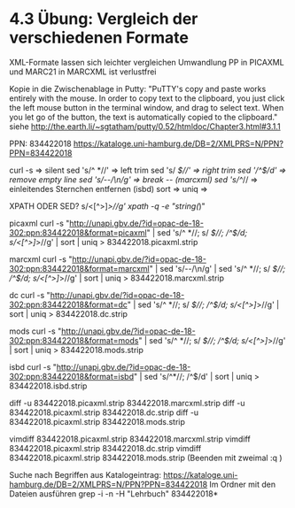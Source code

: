 # 4.3 Übung: Vergleich der verschiedenen Formate

XML-Formate lassen sich leichter vergleichen
Umwandlung PP in PICAXML und MARC21 in MARCXML ist verlustfrei

Kopie in die Zwischenablage in Putty:
"PuTTY's copy and paste works entirely with the mouse. In order to copy text to the clipboard, you just click the left mouse button in the terminal window, and drag to select text. When you let go of the button, the text is automatically copied to the clipboard."
siehe http://the.earth.li/~sgtatham/putty/0.52/htmldoc/Chapter3.html#3.1.1

PPN: 834422018
https://kataloge.uni-hamburg.de/DB=2/XMLPRS=N/PPN?PPN=834422018

curl -s => silent
sed 's/^ *//'  => left trim
sed 's/ *$//'  => right trim
sed '/^$/d'    => remove empty line
sed 's/--/\n/g' => break -- (marcxml)
sed 's/^*// => einleitendes Sternchen entfernen (isbd)
sort => 
uniq => 

XPATH ODER SED?
s/<[^>]*>//g'
xpath -q -e "string(*)"

picaxml
curl -s "http://unapi.gbv.de/?id=opac-de-18-302:ppn:834422018&format=picaxml" | sed 's/^ *//; s/ *$//; /^$/d; s/<[^>]*>//g' | sort | uniq > 834422018.picaxml.strip

marcxml
curl -s "http://unapi.gbv.de/?id=opac-de-18-302:ppn:834422018&format=marcxml" | sed 's/--/\n/g' | sed 's/^ *//; s/ *$//; /^$/d; s/<[^>]*>//g' | sort | uniq > 834422018.marcxml.strip

dc
curl -s "http://unapi.gbv.de/?id=opac-de-18-302:ppn:834422018&format=dc" | sed 's/^ *//; s/ *$//; /^$/d; s/<[^>]*>//g' | sort | uniq > 834422018.dc.strip

mods
curl -s "http://unapi.gbv.de/?id=opac-de-18-302:ppn:834422018&format=mods" | sed 's/^ *//; s/ *$//; /^$/d; s/<[^>]*>//g' | sort | uniq > 834422018.mods.strip

isbd
curl -s "http://unapi.gbv.de/?id=opac-de-18-302:ppn:834422018&format=isbd" | sed 's/^*//; /^$/d' | sort | uniq > 834422018.isbd.strip

diff -u 834422018.picaxml.strip 834422018.marcxml.strip
diff -u 834422018.picaxml.strip 834422018.dc.strip
diff -u 834422018.picaxml.strip 834422018.mods.strip

vimdiff 834422018.picaxml.strip 834422018.marcxml.strip
vimdiff 834422018.picaxml.strip 834422018.dc.strip
vimdiff 834422018.picaxml.strip 834422018.mods.strip
(Beenden mit zweimal :q <enter>)

Suche nach Begriffen aus Katalogeintrag:
https://kataloge.uni-hamburg.de/DB=2/XMLPRS=N/PPN?PPN=834422018
Im Ordner mit den Dateien ausführen
grep -i -n -H "Lehrbuch" 834422018*